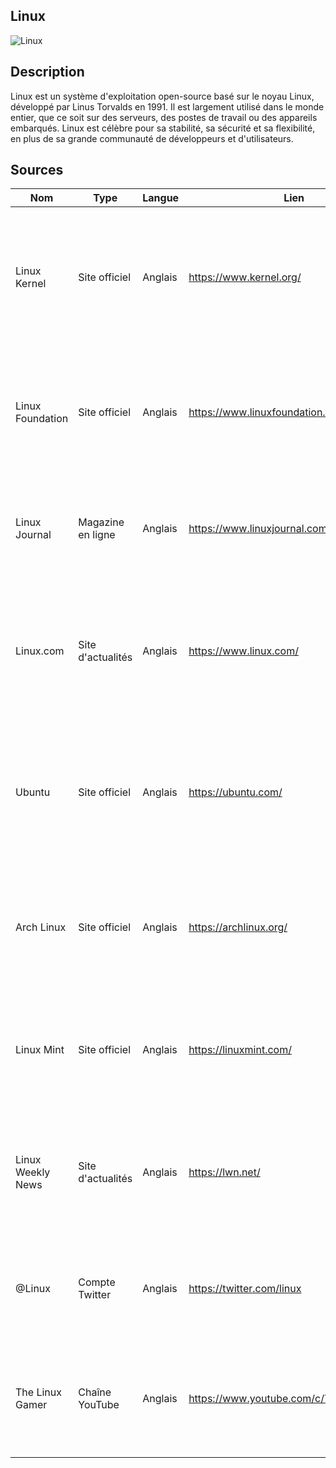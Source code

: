 ## Linux

![Linux](https://upload.wikimedia.org/wikipedia/commons/thumb/3/35/Tux.svg/150px-Tux.svg.png "Linux")

## Description
Linux est un système d'exploitation open-source basé sur le noyau Linux, développé par Linus Torvalds en 1991. Il est largement utilisé dans le monde entier, que ce soit sur des serveurs, des postes de travail ou des appareils embarqués. Linux est célèbre pour sa stabilité, sa sécurité et sa flexibilité, en plus de sa grande communauté de développeurs et d'utilisateurs.

## Sources

Nom | Type | Langue | Lien | Description | Tags | Note
 --- | --- | --- | --- | --- | --- | --- 
Linux Kernel | Site officiel | Anglais | https://www.kernel.org/ | Le site officiel du noyau Linux, proposant des informations sur les dernières versions, des notes de publication et des ressources pour les développeurs. | Linux, Kernel, Open Source | 4/5
Linux Foundation | Site officiel | Anglais | https://www.linuxfoundation.org/ | Le site officiel de la Linux Foundation, une organisation à but non lucratif qui soutient le développement de Linux et d'autres projets open-source. | Linux, Open Source, Foundation | 4/5
Linux Journal | Magazine en ligne | Anglais | https://www.linuxjournal.com/ | Un magazine en ligne dédié à Linux, proposant des articles, des guides, des analyses et des actualités sur l'univers Linux. | Linux, Open Source, Magazine | 3/5
Linux.com | Site d'actualités | Anglais | https://www.linux.com/ | Un site d'actualités consacré à Linux, offrant des informations sur les dernières avancées, les distributions Linux et les événements de la communauté. | Linux, News, Open Source | 3/5
Ubuntu | Site officiel | Anglais | https://ubuntu.com/ | Le site officiel d'Ubuntu, l'une des distributions Linux les plus populaires, proposant des téléchargements, des documentations et des forums de support. | Linux, Ubuntu, Distribution | 4/5
Arch Linux | Site officiel | Anglais | https://archlinux.org/ | Le site officiel d'Arch Linux, une distribution légère et personnalisable, avec des informations sur l'installation et la gestion de paquets. | Linux, Arch Linux, Distribution | 3/5
Linux Mint | Site officiel | Anglais | https://linuxmint.com/ | Le site officiel de Linux Mint, une distribution conviviale basée sur Ubuntu, avec des informations sur les versions et les fonctionnalités. | Linux, Linux Mint, Distribution | 4/5
Linux Weekly News | Site d'actualités | Anglais | https://lwn.net/ | Un site d'actualités hebdomadaire qui couvre les développements et les événements majeurs de la communauté Linux. | Linux, News, Community | 4/5
@Linux | Compte Twitter | Anglais | https://twitter.com/linux | Le compte Twitter officiel de Linux, proposant des mises à jour, des astuces et des discussions sur le monde Linux. | Linux, Social Media | 4/5
The Linux Gamer | Chaîne YouTube | Anglais | https://www.youtube.com/c/TheLinuxGamer | Une chaîne YouTube dédiée aux jeux sous Linux, avec des critiques, des vidéos de gameplay et des tutoriels pour les joueurs Linux. | Linux, Gaming, YouTube | 3/5
